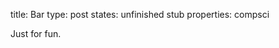 title:      Bar
type:       post
states:     unfinished
            stub
properties: compsci

Just for fun.
